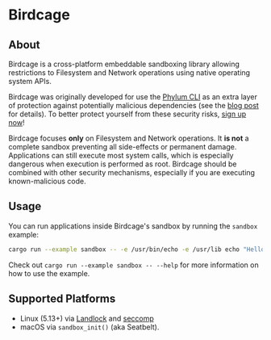 # Birdcage

## About

Birdcage is a cross-platform embeddable sandboxing library allowing restrictions
to Filesystem and Network operations using native operating system APIs.

Birdcage was originally developed for use the [Phylum CLI] as an extra layer of
protection against potentially malicious dependencies (see the [blog post] for
details). To better protect yourself from these security risks, [sign up now]!

[phylum cli]: https://github.com/phylum-dev/cli
[blog post]: https://blog.phylum.io/sandboxing-package-installations-arms-developers-with-defense-against-open-source-attacks-and-unintended-consequences/
[sign up now]: https://www.phylum.io/

Birdcage focuses **only** on Filesystem and Network operations. It **is not** a
complete sandbox preventing all side-effects or permanent damage. Applications
can still execute most system calls, which is especially dangerous when
execution is performed as root. Birdcage should be combined with other security
mechanisms, especially if you are executing known-malicious code.

## Usage

You can run applications inside Birdcage's sandbox by running the `sandbox`
example:

```bash
cargo run --example sandbox -- -e /usr/bin/echo -e /usr/lib echo "Hello, Sandbox\!"
```

Check out `cargo run --example sandbox -- --help` for more information on how to
use the example.

## Supported Platforms

 - Linux (5.13+) via [Landlock] and [seccomp]
 - macOS via `sandbox_init()` (aka Seatbelt).

[landlock]: https://www.kernel.org/doc/html/latest/userspace-api/landlock.html
[seccomp]: https://man7.org/linux/man-pages/man2/seccomp.2.html
